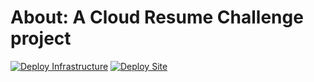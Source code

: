 # About: A Cloud Resume Challenge project
[![Deploy Infrastructure](https://github.com/noconnor29/about/actions/workflows/build_infra.yml/badge.svg)](https://github.com/noconnor29/about/actions/workflows/build_infra.yml)
[![Deploy Site](https://github.com/noconnor29/about/actions/workflows/deploy_web_app.yml/badge.svg)](https://github.com/noconnor29/about/actions/workflows/deploy_web_app.yml)